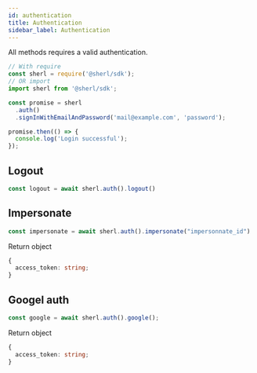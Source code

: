 ```yaml
---
id: authentication
title: Authentication
sidebar_label: Authentication
---
```


All methods requires a valid authentication.

```ts
// With require
const sherl = require('@sherl/sdk');
// OR import
import sherl from '@sherl/sdk';

const promise = sherl
  .auth()
  .signInWithEmailAndPassword('mail@example.com', 'password');

promise.then(() => {
  console.log('Login successful');
});
```

## Logout 

```ts
const logout = await sherl.auth().logout()
```

## Impersonate

```ts
const impersonate = await sherl.auth().impersonate("impersonnate_id")
```

Return object 

```ts
{
  access_token: string;
}
```

## Googel auth

```ts
const google = await sherl.auth().google();
```

Return object 

```ts
{
  access_token: string;
}
```